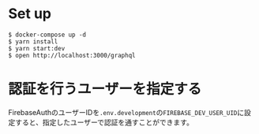 # Set up
```
$ docker-compose up -d
$ yarn install
$ yarn start:dev
$ open http://localhost:3000/graphql
```

# 認証を行うユーザーを指定する
FirebaseAuthのユーザーIDを`.env.development`の`FIREBASE_DEV_USER_UID`に設定すると、指定したユーザーで認証を通すことができます。
